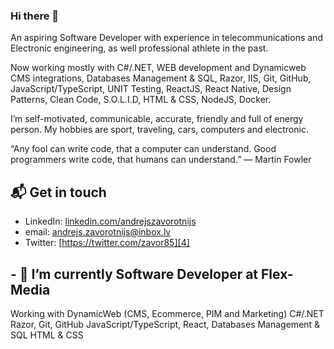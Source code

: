 ### Hi there 👋

An aspiring Software Developer with experience in telecommunications and Electronic engineering, as well professional athlete in the past.

Now working mostly with C#/.NET, WEB development and Dynamicweb CMS integrations, Databases Management & SQL, Razor, IIS, Git, GitHub, JavaScript/TypeScript, UNIT Testing, ReactJS, React Native, Design Patterns, Clean Code, S.O.L.I.D, HTML & CSS, NodeJS, Docker.

I’m self-motivated, communicable, accurate, friendly and full of energy person. My hobbies are sport, traveling, cars, computers and electronic. 

“Any fool can write code, that a computer can understand. Good programmers write code, that humans can understand.” ― Martin Fowler

## 📬 Get in touch

- LinkedIn: [linkedin.com/andrejszavorotnijs][2]
- email: andrejs.zavorotnijs@inbox.lv
- Twitter: [https://twitter.com/zavor85][4]

## - 🔭 I’m currently Software Developer at Flex-Media

Working with DynamicWeb 
(CMS, Ecommerce, PIM and Marketing)
C#/.NET
Razor,
Git, GitHub
JavaScript/TypeScript, React,
Databases Management & SQL
HTML & CSS


[1]: https://www.codelex.io/
[2]: https://www.linkedin.com/in/andrejszavorotnijs/
[3]: https://www.facebook.com/zavor85
[4]: https://twitter.com/zavor85

